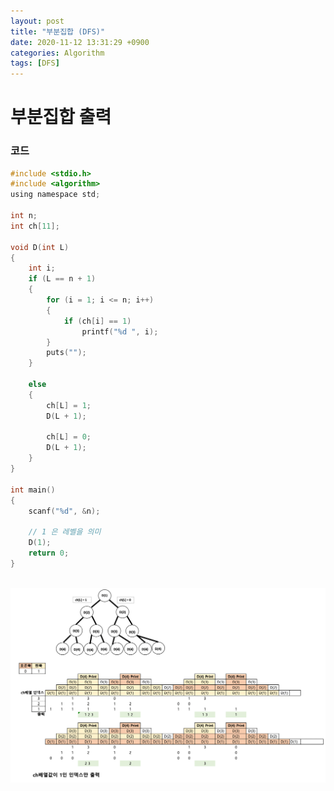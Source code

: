 ```yaml
---
layout: post
title: "부분집합 (DFS)"
date: 2020-11-12 13:31:29 +0900
categories: Algorithm
tags: [DFS]
---
```


# 부분집합 출력

### 코드

```c
#include <stdio.h>
#include <algorithm>
using namespace std;

int n;
int ch[11];

void D(int L)
{
    int i;
    if (L == n + 1)
    {
        for (i = 1; i <= n; i++)
        {
            if (ch[i] == 1)
                printf("%d ", i);
        }
        puts("");
    }

    else
    {
        ch[L] = 1;
        D(L + 1);

        ch[L] = 0;
        D(L + 1);
    }
}

int main()
{
    scanf("%d", &n);

    // 1 은 레벨을 의미
    D(1);
    return 0;
}
```

<br/>
<img src="/assets/images/59.png" style="zoom:50%;"  />
<br/>
